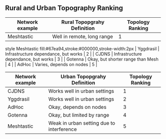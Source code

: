 ## Rural and Urban Topography Ranking

| Network example | Rural Topopgrahy Definition              | Topology Ranking |
|-----------------|------------------------------------------|------------------|
| Meshtastic      | Well in remote, long range               | 1                |
 style Meshtastic fill:#67ea94,stroke:#000000,stroke-width:2px
| Yggdrasil       | Infrastructure dependance, but works     | 2                |
| CJDNS           | Infrastructure dependance, but works     | 3                |
| Gotenna         | Okay, but shorter range than Mesh        | 4                |
| AdHoc           | Varies, depends on nodes                 | 5                |

| Network example | Urban Topopgrahy Definition              | Topology Ranking |
|-----------------|------------------------------------------|------------------|
| CJDNS           | Works well in urban settings             | 1                | 
| Yggdrasil       | Works well in urban settings             | 2                |
| AdHoc           | Okay, depends on nodes                   | 3                |
| Gotenna         | Okay, but limited by range               | 4                |
| Meshtastic      | Weak in urban setting due to interference| 5                |
